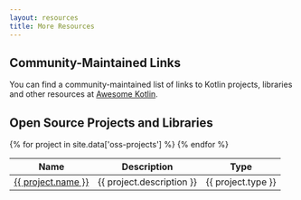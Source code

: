 ```yaml
---
layout: resources
title: More Resources
---
```


## Community-Maintained Links

You can find a community-maintained list of links to Kotlin projects, libraries and other resources at [Awesome Kotlin](https://javaby.github.io/awesome-kotlin/).

## Open Source Projects and Libraries

<table>
<thead>
<tr>
  <th>Name</th>
  <th>Description</th>
  <th>Type</th>
</tr>
</thead>
<tbody>
{% for project in site.data['oss-projects'] %}
<tr>
  <td><a href="{{ project.link }}">{{ project.name }}</a></td>
  <td>{{ project.description }}</td>
  <td>{{ project.type }}</td>
</tr>
{% endfor %}
</tbody>
</table>



